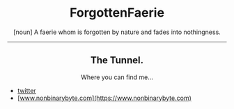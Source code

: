 <h1 align="center">ForgottenFaerie</h1>
<p align="center">[noun] A faerie whom is forgotten by nature and fades into nothingness.</p>

<hr align="center" />

<h2 align="center">The Tunnel.</h2>
<p align="center">Where you can find me...</p>

- [twitter](https://x.com/kenny914_)
- [www.nonbinarybyte.com](https://www.nonbinarybyte.com)
